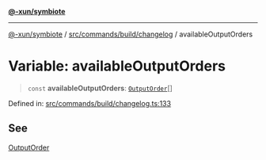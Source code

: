 [**@-xun/symbiote**](../../../../../README.md)

***

[@-xun/symbiote](../../../../../README.md) / [src/commands/build/changelog](../README.md) / availableOutputOrders

# Variable: availableOutputOrders

> `const` **availableOutputOrders**: [`OutputOrder`](../enumerations/OutputOrder.md)[]

Defined in: [src/commands/build/changelog.ts:133](https://github.com/Xunnamius/symbiote/blob/8fd852f7d3d2b033b941b077eff32144929c5b55/src/commands/build/changelog.ts#L133)

## See

[OutputOrder](../enumerations/OutputOrder.md)
